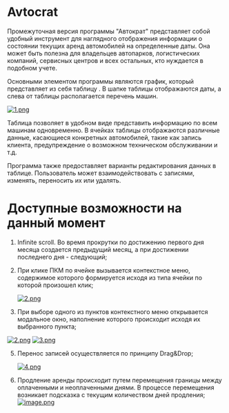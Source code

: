 # Avtocrat

Промежуточная версия программы "Автократ" представляет собой удобный инструмент для наглядного отображения информации о состоянии текущих аренд автомобилей на определенные даты. Она может быть полезна для владельцев автопарков, логистических компаний, сервисных центров и всех остальных, кто нуждается в подобном учете.

Основными элементом программы являются график, который представляет из себя таблицу . В шапке таблицы отображаются даты, а слева от таблицы располагается перечень машин.

  [![1.png](https://i.postimg.cc/RF0SMt10/1.png)](https://postimg.cc/wtS827GK)

Таблица позволяет в удобном виде представить информацию по всем машинам одновременно. В ячейках таблицы отображаются различные данные, касающиеся конкретных автомобилей, такие как запись клиента, предупреждение о возможном техническом обслуживании и т.д. 

Программа также предоставляет варианты редактирования данных в таблице. Пользователь может взаимодействовать с записями, изменять, переносить их или удалять.

# Доступные возможности на данный момент

 1. Infinite  scroll. Во время прокрутки по достижению первого дня месяца создается предыдущий месяц, а при достижении последнего дня - следующий;
 2. При клике ПКМ по ячейке вызывается контекстное меню, содержимое которого формируется исходя из типа ячейки по которой произошел клик;

     [![2.png](https://i.postimg.cc/mrnpmdNR/2.png)](https://postimg.cc/hJ90j153)
 3. При выборе одного из пунктов контекстного меню открывается модальное окно, наполнение которого происходит исходя их выбранного пункта;

[![2.png](https://i.postimg.cc/2848zCpg/2.png)](https://postimg.cc/RNZzd5ZT) [![3.png](https://i.postimg.cc/763KVqB8/3.png)](https://postimg.cc/1nz0R1hJ)

 5. Перенос записей осуществляется по принципу Drag&Drop;

      [![4.png](https://i.postimg.cc/zXv2KY1v/4.png)](https://postimg.cc/WhR7cKzc)
    
 6. Продление аренды происходит путем перемещения границы между оплаченными и неоплаченными днями. В процессе перемещения возникает подсказка с текущим количеством дней продления;
       [![image.png](https://i.postimg.cc/sgsfxbsx/image.png)](https://postimg.cc/KRphsqKh)
  
